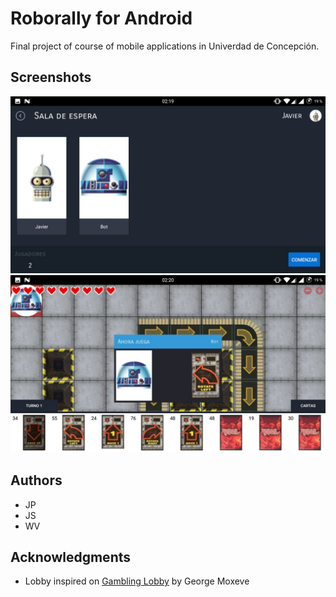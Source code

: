 # Roborally for Android

Final project of course of mobile applications in Univerdad de Concepción. 

## Screenshots

![lobby](https://github.com/dodooft/roborally/raw/master/screenshots/game1.jpg)
![game](https://github.com/dodooft/roborally/raw/master/screenshots/game3.jpg)

## Authors
* JP
* JS
* WV

## Acknowledgments
* Lobby inspired on [Gambling Lobby](https://dribbble.com/shots/3010881-Gambling-Lobby) by George Moxeve
